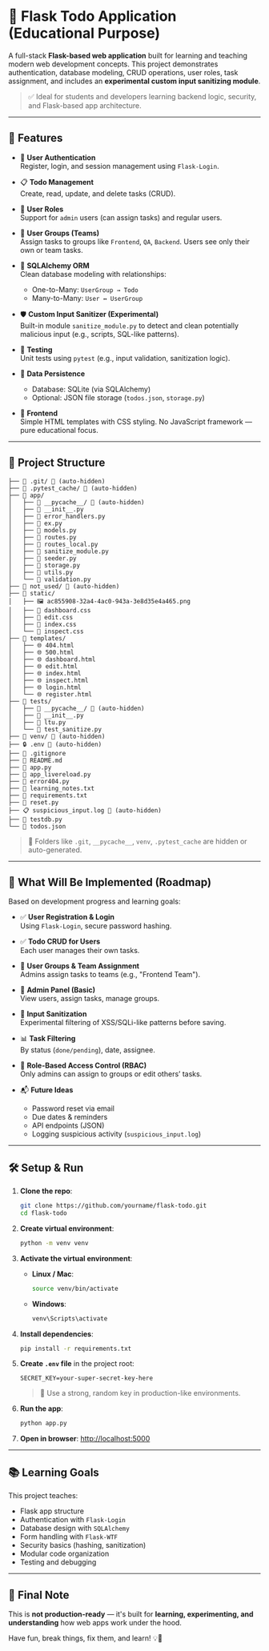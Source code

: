 # 📝 Flask Todo Application (Educational Purpose)

A full-stack **Flask-based web application** built for learning and teaching modern web development concepts. This project demonstrates authentication, database modeling, CRUD operations, user roles, task assignment, and includes an **experimental custom input sanitizing module**.

> ✅ Ideal for students and developers learning backend logic, security, and Flask-based app architecture.

---

## 🧩 Features

- 🔐 **User Authentication**  
  Register, login, and session management using `Flask-Login`.

- 📋 **Todo Management**  
  Create, read, update, and delete tasks (CRUD).

- 👥 **User Roles**  
  Support for `admin` users (can assign tasks) and regular users.

- 🤝 **User Groups (Teams)**  
  Assign tasks to groups like `Frontend`, `QA`, `Backend`. Users see only their own or team tasks.

- 🔗 **SQLAlchemy ORM**  
  Clean database modeling with relationships:
  - One-to-Many: `UserGroup → Todo`
  - Many-to-Many: `User ↔ UserGroup`

- 🛡️ **Custom Input Sanitizer (Experimental)**  
  Built-in module `sanitize_module.py` to detect and clean potentially malicious input (e.g., scripts, SQL-like patterns).

- 🧪 **Testing**  
  Unit tests using `pytest` (e.g., input validation, sanitization logic).

- 💾 **Data Persistence**  
  - Database: SQLite (via SQLAlchemy)
  - Optional: JSON file storage (`todos.json`, `storage.py`)

- 🎨 **Frontend**  
  Simple HTML templates with CSS styling. No JavaScript framework — pure educational focus.

---

## 📁 Project Structure

```
├── 📁 .git/ 🚫 (auto-hidden)
├── 📁 .pytest_cache/ 🚫 (auto-hidden)
├── 📁 app/
│   ├── 📁 __pycache__/ 🚫 (auto-hidden)
│   ├── 🐍 __init__.py
│   ├── 🐍 error_handlers.py
│   ├── 🐍 ex.py
│   ├── 🐍 models.py
│   ├── 🐍 routes.py
│   ├── 🐍 routes_local.py
│   ├── 🐍 sanitize_module.py
│   ├── 🐍 seeder.py
│   ├── 🐍 storage.py
│   ├── 🐍 utils.py
│   └── 🐍 validation.py
├── 📁 not_used/ 🚫 (auto-hidden)
├── 📁 static/
│   ├── 🖼️ ac855908-32a4-4ac0-943a-3e8d35e4a465.png
│   ├── 🎨 dashboard.css
│   ├── 🎨 edit.css
│   ├── 🎨 index.css
│   └── 🎨 inspect.css
├── 📁 templates/
│   ├── 🌐 404.html
│   ├── 🌐 500.html
│   ├── 🌐 dashboard.html
│   ├── 🌐 edit.html
│   ├── 🌐 index.html
│   ├── 🌐 inspect.html
│   ├── 🌐 login.html
│   └── 🌐 register.html
├── 📁 tests/
│   ├── 📁 __pycache__/ 🚫 (auto-hidden)
│   ├── 🐍 __init__.py
│   ├── 🐍 ltu.py
│   └── 🐍 test_sanitize.py
├── 📁 venv/ 🚫 (auto-hidden)
├── 🔒 .env 🚫 (auto-hidden)
├── 🚫 .gitignore
├── 📖 README.md
├── 🐍 app.py
├── 🐍 app_livereload.py
├── 🐍 error404.py
├── 📄 learning_notes.txt
├── 📄 requirements.txt
├── 🐍 reset.py
├── 📋 suspicious_input.log 🚫 (auto-hidden)
├── 🐍 testdb.py
└── 📄 todos.json
```

> 🚫 Folders like `.git`, `__pycache__`, `venv`, `.pytest_cache` are hidden or auto-generated.

---

## 🔧 What Will Be Implemented (Roadmap)

Based on development progress and learning goals:

- ✅ **User Registration & Login**  
  Using `Flask-Login`, secure password hashing.

- ✅ **Todo CRUD for Users**  
  Each user manages their own tasks.

- 🚧 **User Groups & Team Assignment**  
  Admins assign tasks to teams (e.g., "Frontend Team").

- 🚧 **Admin Panel (Basic)**  
  View users, assign tasks, manage groups.

- 🔬 **Input Sanitization**  
  Experimental filtering of XSS/SQLi-like patterns before saving.

- 📊 **Task Filtering**  
  By status (`done/pending`), date, assignee.

- 🔐 **Role-Based Access Control (RBAC)**  
  Only admins can assign to groups or edit others’ tasks.

- 📬 **Future Ideas**  
  - Password reset via email
  - Due dates & reminders
  - API endpoints (JSON)
  - Logging suspicious activity (`suspicious_input.log`)

---

## 🛠️ Setup & Run

1. **Clone the repo**:
   ```bash
   git clone https://github.com/yourname/flask-todo.git
   cd flask-todo
   ```

2. **Create virtual environment**:
   ```bash
   python -m venv venv
   ```

3. **Activate the virtual environment**:
   - **Linux / Mac**:
     ```bash
     source venv/bin/activate
     ```
   - **Windows**:
     ```bash
     venv\Scripts\activate
     ```

4. **Install dependencies**:
   ```bash
   pip install -r requirements.txt
   ```

5. **Create `.env` file** in the project root:
   ```env
   SECRET_KEY=your-super-secret-key-here
   ```
   > 🔐 Use a strong, random key in production-like environments.

6. **Run the app**:
   ```bash
   python app.py
   ```

7. **Open in browser**:
   [http://localhost:5000](http://localhost:5000)

---

## 📚 Learning Goals

This project teaches:
- Flask app structure
- Authentication with `Flask-Login`
- Database design with `SQLAlchemy`
- Form handling with `Flask-WTF`
- Security basics (hashing, sanitization)
- Modular code organization
- Testing and debugging

---

## 🙌 Final Note

This is **not production-ready** — it's built for **learning, experimenting, and understanding** how web apps work under the hood.

Have fun, break things, fix them, and learn! 💡🐍